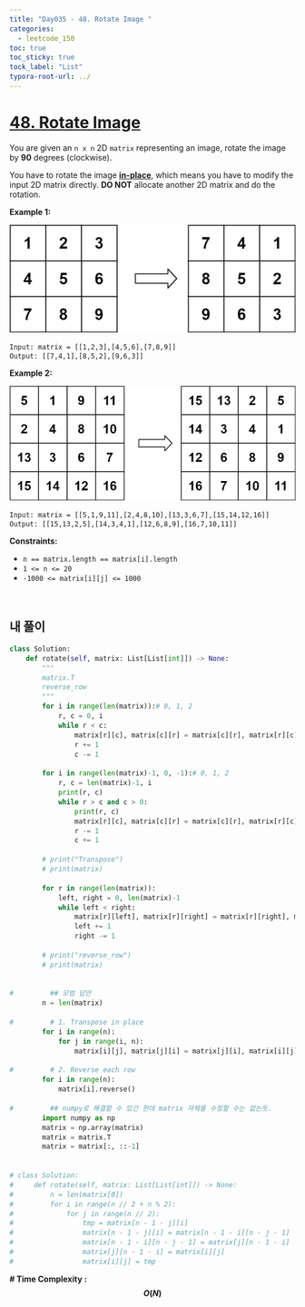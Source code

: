 ```yaml
---
title: "Day035 - 48. Rotate Image "
categories:
  - leetcode_150
toc: true
toc_sticky: true
tock_label: "List"
typora-root-url: ../
---
```


# [48. Rotate Image](https://leetcode.com/problems/rotate-image/)

You are given an `n x n` 2D `matrix` representing an image, rotate the image by **90** degrees (clockwise).

You have to rotate the image [**in-place**](https://en.wikipedia.org/wiki/In-place_algorithm), which means you have to modify the input 2D matrix directly. **DO NOT** allocate another 2D matrix and do the rotation.

 

**Example 1:**

![img](/../assets/images/2024-10-24-Leetcode150_Day035/mat1.jpg)

```
Input: matrix = [[1,2,3],[4,5,6],[7,8,9]]
Output: [[7,4,1],[8,5,2],[9,6,3]]
```

**Example 2:**

![img](/../assets/images/2024-10-24-Leetcode150_Day035/mat2.jpg)

```
Input: matrix = [[5,1,9,11],[2,4,8,10],[13,3,6,7],[15,14,12,16]]
Output: [[15,13,2,5],[14,3,4,1],[12,6,8,9],[16,7,10,11]]
```

 

**Constraints:**

- `n == matrix.length == matrix[i].length`
- `1 <= n <= 20`
- `-1000 <= matrix[i][j] <= 1000`

<br>

## **내 풀이**

```python
class Solution:
    def rotate(self, matrix: List[List[int]]) -> None:
        """
        matrix.T
        reverse_row
        """
        for i in range(len(matrix)):# 0, 1, 2
            r, c = 0, i
            while r < c:
                matrix[r][c], matrix[c][r] = matrix[c][r], matrix[r][c]
                r += 1
                c -= 1

        for i in range(len(matrix)-1, 0, -1):# 0, 1, 2
            r, c = len(matrix)-1, i
            print(r, c)
            while r > c and c > 0:
                print(r, c)
                matrix[r][c], matrix[c][r] = matrix[c][r], matrix[r][c]
                r -= 1
                c += 1

        # print("Transpose")
        # print(matrix)
        
        for r in range(len(matrix)):
            left, right = 0, len(matrix)-1
            while left < right:
                matrix[r][left], matrix[r][right] = matrix[r][right], matrix[r][left]
                left += 1
                right -= 1
        
        # print("reverse_row")
        # print(matrix)


#         ## 모범 답안
        n = len(matrix)
    
#         # 1. Transpose in place
        for i in range(n):
            for j in range(i, n):
                matrix[i][j], matrix[j][i] = matrix[j][i], matrix[i][j]
        
#         # 2. Reverse each row
        for i in range(n):
            matrix[i].reverse()

#         ## numpy로 해결할 수 있긴 한데 matrix 자체를 수정할 수는 없는듯.
        import numpy as np
        matrix = np.array(matrix)
        matrix = matrix.T
        matrix = matrix[:, ::-1]


# class Solution:
#     def rotate(self, matrix: List[List[int]]) -> None:
#         n = len(matrix[0])
#         for i in range(n // 2 + n % 2):
#             for j in range(n // 2):
#                 tmp = matrix[n - 1 - j][i]
#                 matrix[n - 1 - j][i] = matrix[n - 1 - i][n - j - 1]
#                 matrix[n - 1 - i][n - j - 1] = matrix[j][n - 1 - i]
#                 matrix[j][n - 1 - i] = matrix[i][j]
#                 matrix[i][j] = tmp
```




**\# Time Complexity  : $$O(N)$$** 

<br>

